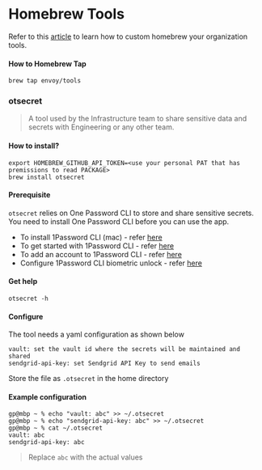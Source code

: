 # Homebrew Tools

Refer to this [article](https://docs.brew.sh/Formula-Cookbook) to learn how to custom homebrew your organization tools.

#### How to Homebrew Tap

```
brew tap envoy/tools
```

### otsecret

> A tool used by the Infrastructure team to share sensitive data and secrets with Engineering or any other team. 

#### How to install?

```
export HOMEBREW_GITHUB_API_TOKEN=<use your personal PAT that has premissions to read PACKAGE> 
brew install otsecret
```

#### Prerequisite

`otsecret` relies on One Password CLI to store and share sensitive secrets. You need to install One Password CLI before you can use the app.

* To install 1Password CLI (mac) - refer [here](https://1password.com/downloads/mac/)
* To get started with 1Password CLI - refer [here](https://developer.1password.com/docs/cli/get-started/)
* To add an account to 1Password CLI - refer [here](https://developer.1password.com/docs/cli/get-started/#sign-in-to-your-account)
* Configure 1Password CLI biometric unlock - refer [here](https://developer.1password.com/docs/cli/get-started/#turn-on-biometric-unlock)

#### Get help

```
otsecret -h
```

#### Configure

The tool needs a yaml configuration as shown below

```
vault: set the vault id where the secrets will be maintained and shared
sendgrid-api-key: set Sendgrid API Key to send emails
```

Store the file as `.otsecret` in the home directory

#### Example configuration

```
gp@mbp ~ % echo "vault: abc" >> ~/.otsecret
gp@mbp ~ % echo "sendgrid-api-key: abc" >> ~/.otsecret
gp@mbp ~ % cat ~/.otsecret
vault: abc
sendgrid-api-key: abc
```

> Replace `abc` with the actual values

